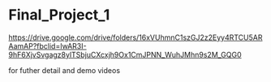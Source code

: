 # Final_Project_1
https://drive.google.com/drive/folders/16xVUhmnC1szGJ2z2Eyy4RTCU5ARAamAP?fbclid=IwAR3I-9hF6XjvSvgagz8ylTSbjuCXcxjh9Ox1CmJPNN_WuhJMhn9s2M_GQG0

for futher detail and demo videos
